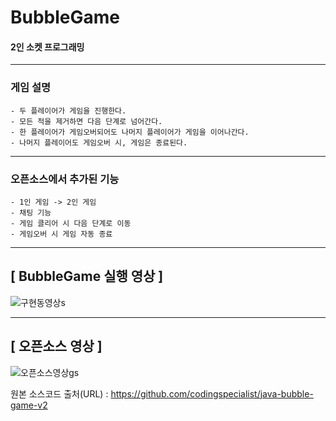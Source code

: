 # BubbleGame


#### 2인 소켓 프로그래밍
 ---
### 게임 설명
    - 두 플레이어가 게임을 진행한다.
    - 모든 적을 제거하면 다음 단계로 넘어간다.
    - 한 플레이어가 게임오버되어도 나머지 플레이어가 게임을 이어나간다.
    - 나머지 플레이어도 게임오버 시, 게임은 종료된다.
 ---
### 오픈소스에서 추가된 기능
    - 1인 게임 -> 2인 게임
    - 채팅 기능
    - 게임 클리어 시 다음 단계로 이동
    - 게임오버 시 게임 자동 종료
 ---  

## [ BubbleGame 실행 영상 ]
  

![구현동영상s](https://github.com/cw1662/BubbleGame/assets/101031116/6b9947d3-473a-464a-8558-2c706bd8a126)





---
## [ 오픈소스 영상 ]
  

![오픈소스영상gs](https://github.com/cw1662/BubbleGame/assets/101031116/908f4a1e-6c91-4e98-b4ac-26df312cf3d1)


원본 소스코드 출처(URL) : https://github.com/codingspecialist/java-bubble-game-v2

